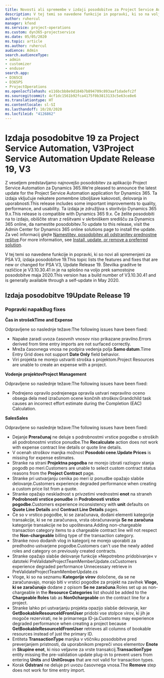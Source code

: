 ```yaml
---
title: Novosti ali spremembe v izdaji posodobitve za Project Service Automation 19, V3
description: V tej temi so navedene funkcije in popravki, ki so na voljo za Project Service Automation V3, izdaja posodobitve 19.
author: ruhercul
manager: kfend
ms.service: project-operations
ms.custom: dyn365-projectservice
ms.date: 05/05/2020
ms.topic: article
ms.author: ruhercul
audience: Admin
search.audienceType:
- admin
- customizer
- enduser
search.app:
- D365CE
- D365PS
- ProjectOperations
ms.openlocfilehash: e116bcbb8e9d184b7b894709c893aaf1dadefc2f
ms.sourcegitcommit: 4cf1dc1561b92fca4175f0b3813133c5e63ce8e6
ms.translationtype: HT
ms.contentlocale: sl-SI
ms.lasthandoff: 10/28/2020
ms.locfileid: "4126862"
---
```

# <a name="project-service-automation-update-release-19-v3"></a><span data-ttu-id="b3a16-103">Izdaja posodobitve 19 za Project Service Automation, V3</span><span class="sxs-lookup"><span data-stu-id="b3a16-103">Project Service Automation Update Release 19, V3</span></span>

<span data-ttu-id="b3a16-104">Z veseljem predstavljamo najnovejšo posodobitev za aplikacijo Project Service Automation za Dynamics 365.</span><span class="sxs-lookup"><span data-stu-id="b3a16-104">We’re pleased to announce the latest update for the Project Service Automation application for Dynamics 365.</span></span> <span data-ttu-id="b3a16-105">Ta izdaja vključuje nekatere pomembne izboljšave kakovosti, delovanja in uporabnosti.</span><span class="sxs-lookup"><span data-stu-id="b3a16-105">This release includes some important improvements to quality, performance, and usability.</span></span> <span data-ttu-id="b3a16-106">Ta izdaja je združljiva s storitvijo Dynamics 365 9.x.</span><span class="sxs-lookup"><span data-stu-id="b3a16-106">This release is compatible with Dynamics 365 9.x.</span></span> <span data-ttu-id="b3a16-107">Če želite posodobiti na to izdajo, obiščite stran z rešitvami v skrbniškem središču za Dynamics 365 online, da namestite posodobitev.</span><span class="sxs-lookup"><span data-stu-id="b3a16-107">To update to this release, visit the Admin Center for Dynamics 365 online solutions page to install the update.</span></span> <span data-ttu-id="b3a16-108">Za več informacij glejte [Namestitev, posodobitev ali odstranitev prednostne rešitve](https://docs.microsoft.com/power-platform/admin/install-remove-preferred-solution).</span><span class="sxs-lookup"><span data-stu-id="b3a16-108">For more information, see [Install, update, or remove a preferred solution](https://docs.microsoft.com/power-platform/admin/install-remove-preferred-solution).</span></span>

<span data-ttu-id="b3a16-109">V tej temi so navedene funkcije in popravki, ki so novi ali spremenjeni za PSA V3, izdaja posodobitve 19.</span><span class="sxs-lookup"><span data-stu-id="b3a16-109">This topic lists the features and fixes that are new or changed for PSA V3, Update Release 19.</span></span> <span data-ttu-id="b3a16-110">Številka graditve te različice je V3.10.30.41 in je na splošno na voljo prek samostojne posodobitve maja 2020.</span><span class="sxs-lookup"><span data-stu-id="b3a16-110">This version has a build number of V3.10.30.41 and is generally available through a self-update in May 2020.</span></span>

## <a name="update-release-19"></a><span data-ttu-id="b3a16-111">Izdaja posodobitve 19</span><span class="sxs-lookup"><span data-stu-id="b3a16-111">Update Release 19</span></span>

### <a name="bug-fixes"></a><span data-ttu-id="b3a16-112">Popravki napak</span><span class="sxs-lookup"><span data-stu-id="b3a16-112">Bug fixes</span></span>

<span data-ttu-id="b3a16-113">**Čas in strošek**</span><span class="sxs-lookup"><span data-stu-id="b3a16-113">**Time and Expense**</span></span>

<span data-ttu-id="b3a16-114">Odpravljene so naslednje težave:</span><span class="sxs-lookup"><span data-stu-id="b3a16-114">The following issues have been fixed:</span></span> 

- <span data-ttu-id="b3a16-115">Napake zaradi uvoza časovnih vnosov niso prikazane pravilno.</span><span class="sxs-lookup"><span data-stu-id="b3a16-115">Errors derived from time entry imports are not surfaced correctly.</span></span>
- <span data-ttu-id="b3a16-116">Mreža časovnega vnosa ne podpira vedenja polja **Samo datum**.</span><span class="sxs-lookup"><span data-stu-id="b3a16-116">Time Entry Grid does not support **Date Only** field behavior.</span></span>
- <span data-ttu-id="b3a16-117">Viri projekta ne morejo ustvariti stroška s projektom.</span><span class="sxs-lookup"><span data-stu-id="b3a16-117">Project Resources are unable to create an expense with a project.</span></span>

<span data-ttu-id="b3a16-118">**Vodenje projektov**</span><span class="sxs-lookup"><span data-stu-id="b3a16-118">**Project Management**</span></span>

<span data-ttu-id="b3a16-119">Odpravljene so naslednje težave:</span><span class="sxs-lookup"><span data-stu-id="b3a16-119">The following issues have been fixed:</span></span> 

-  <span data-ttu-id="b3a16-120">Podrejeno opravilo podrejenega opravila ustvari nepravilno oceno obsega dela med izračunom ocene končnih stroškov.</span><span class="sxs-lookup"><span data-stu-id="b3a16-120">Grandchild task causes an incorrect effort estimate during the Completion (EAC) Calculation.</span></span>

<span data-ttu-id="b3a16-121">**Sales**</span><span class="sxs-lookup"><span data-stu-id="b3a16-121">**Sales**</span></span>

<span data-ttu-id="b3a16-122">Odpravljene so naslednje težave:</span><span class="sxs-lookup"><span data-stu-id="b3a16-122">The following issues have been fixed:</span></span> 

- <span data-ttu-id="b3a16-123">Dejanje **Preračunaj** ne deluje s podrobnostmi vrstice pogodbe o stroških ali podrobnostmi vrstice ponudbe.</span><span class="sxs-lookup"><span data-stu-id="b3a16-123">The **Recalculate** action does not work with expense contract line details or quote line details.</span></span>
- <span data-ttu-id="b3a16-124">V ocenah stroškov manjka možnost **Posodobi cene**.</span><span class="sxs-lookup"><span data-stu-id="b3a16-124">**Update Prices** is missing for expense estimates.</span></span>
-  <span data-ttu-id="b3a16-125">Stranke na strani **Projektna pogodba** ne morejo izbrati razlogov stanja pogodb po meri.</span><span class="sxs-lookup"><span data-stu-id="b3a16-125">Customers are unable to select custom contract status reasons from the **Project Contract** page.</span></span>
- <span data-ttu-id="b3a16-126">Stranke pri ustvarjanju cenika po meri iz ponudbe opažajo slabše delovanje.</span><span class="sxs-lookup"><span data-stu-id="b3a16-126">Customers experience degraded performance when creating a custom price list from a quote.</span></span>
- <span data-ttu-id="b3a16-127">Stranke opažajo neskladnost s privzetimi vrednostmi **enot** na straneh **Podrobnosti vrstice ponudbe** in **Podrobnosti vrstice pogodbe**.</span><span class="sxs-lookup"><span data-stu-id="b3a16-127">Customers experience inconsistency with **unit** defaults on **Quote Line Details** and **Contract Line Details** pages.</span></span>
- <span data-ttu-id="b3a16-128">Če so v vrstico pogodbe, ki se zaračunava, dodani elementi kategorije transakcije, ki se ne zaračunava, vrsta obračunavanja **Se ne zaračuna** kategorije transakcije ne bo upoštevana.</span><span class="sxs-lookup"><span data-stu-id="b3a16-128">Adding non-chargeable transaction category items to a chargeable contract line will not respect the **Non-chargeable** billing type of the transaction category.</span></span>
- <span data-ttu-id="b3a16-129">Stranke novo dodanih vlog in kategorij ne morejo uporabiti za predhodno ustvarjene pogodbe.</span><span class="sxs-lookup"><span data-stu-id="b3a16-129">Customers can't use the newly added roles and category on previously created contracts.</span></span>
- <span data-ttu-id="b3a16-130">Stranke opažajo slabše delovanje funkcije »Nepotrebno pridobivanje« v datoteki PreValidateProjectTeamMemberUpdate.cs</span><span class="sxs-lookup"><span data-stu-id="b3a16-130">Customers experience degraded performance Unnecessary retrieve in PreValidateProjectTeamMemberUpdate.cs</span></span>
- <span data-ttu-id="b3a16-131">Vloge, ki so na seznamu **Kategorije virov** določene, da se ne zaračunavajo, morajo biti v vrstici pogodbe za projekt na zavihek **Vloge, ki se zaračunajo** dodane z opisom **Se ne zaračuna**.</span><span class="sxs-lookup"><span data-stu-id="b3a16-131">Roles set up as non-chargeable in the **Resource Categories** list should be added to the **Chargeable Roles** tab as **Non0chargeable** on the contract line for a project.</span></span>
- <span data-ttu-id="b3a16-132">Stranke lahko pri ustvarjanju projekta opazijo slabše delovanje, ker **GetBookableResourceIdFromUser** pridobi vse stolpce virov, ki jih je mogoče rezervirati, ne le primarnega ID-ja.</span><span class="sxs-lookup"><span data-stu-id="b3a16-132">Customers may experience degraded performance when creating a project because **GetBookableResourceIdFromUser** retrieves all columns of bookable resources instead of just the primary ID.</span></span>
- <span data-ttu-id="b3a16-133">Entiteta **TransactionType** manjka v vtičniku posodobitve pred preverjanjem pristnosti, da uporabnikom prepreči vnos elementov **Enote** in **Skupine enot**, ki niso veljavne za vrste transakcij.</span><span class="sxs-lookup"><span data-stu-id="b3a16-133">**TransactionType** entity missing the pre-validation update plug-in to prevent users from entering **Units** and **UnitGroups** that are not valid for transaction types.</span></span>
- <span data-ttu-id="b3a16-134">Korak **Odstrani** ne deluje pri uvozu časovnega vnosa.</span><span class="sxs-lookup"><span data-stu-id="b3a16-134">The **Remove** step does not work for time entry import.</span></span>
